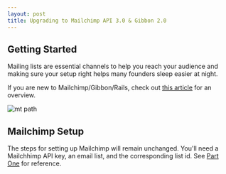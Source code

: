```yaml
---
layout: post
title: Upgrading to Mailchimp API 3.0 & Gibbon 2.0
---
```



Getting Started
-------------------------
Mailing lists are essential channels to help you reach your audience and making sure your setup right helps many founders sleep easier at night.

If you are new to Mailchimp/Gibbon/Rails, check out [this article](http://cheshireoctopus.github.io/blog/2014/01/23/mailchimp-plus-gibbon-plus-rails-create-a-basic-sign-up-form/) for an overview.

![mt path](http://earlyblogger.com/wp-content/uploads/2015/03/mailchimp.jpg)

Mailchimp Setup
-------------------------
The steps for setting up Mailchimp will remain unchanged. You'll need a Mailchhimp API key, an email list, and the corresponding list id. See [Part One](http://cheshireoctopus.github.io/blog/2014/01/23/mailchimp-plus-gibbon-plus-rails-create-a-basic-sign-up-form/) for reference.

